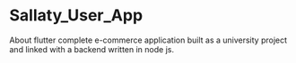 # Sallaty_User_App
About flutter complete e-commerce application built as a university project and linked with a backend written in node js.
